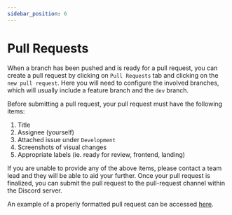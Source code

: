 ```yaml
---
sidebar_position: 6
---
```


# Pull Requests

When a branch has been pushed and is ready for a pull request, you can create a pull request by clicking on `Pull Requests` tab and clicking on the `new pull request`. Here you will need to configure the involved branches, which will usually include a feature branch and the `dev` branch.

Before submitting a pull request, your pull request must have the following items:

1. Title
2. Assignee (yourself)
3. Attached issue under `Development`
4. Screenshots of visual changes
5. Appropriate labels (ie. ready for review, frontend, landing)

If you are unable to provide any of the above items, please contact a team lead and they will be able to aid your further. Once your pull request is finalized, you can submit the pull request to the pull-request channel within the Discord server.

An example of a properly formatted pull request can be accessed [here](https://github.com/acm-ucr/hackathon-website/pull/312).
